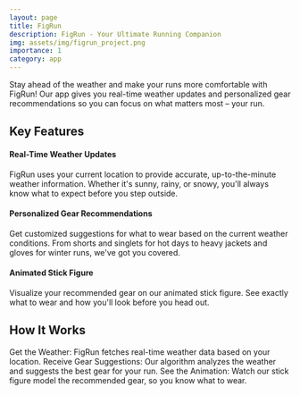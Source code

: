 ```yaml
---
layout: page
title: FigRun
description: FigRun - Your Ultimate Running Companion
img: assets/img/figrun_project.png
importance: 1
category: app
---
```

Stay ahead of the weather and make your runs more comfortable with FigRun! Our app gives you real-time weather updates and personalized gear recommendations so you can focus on what matters most – your run.

## Key Features

#### Real-Time Weather Updates

FigRun uses your current location to provide accurate, up-to-the-minute weather information. Whether it's sunny, rainy, or snowy, you'll always know what to expect before you step outside.

#### Personalized Gear Recommendations

Get customized suggestions for what to wear based on the current weather conditions. From shorts and singlets for hot days to heavy jackets and gloves for winter runs, we've got you covered.

#### Animated Stick Figure

Visualize your recommended gear on our animated stick figure. See exactly what to wear and how you'll look before you head out.

## How It Works
Get the Weather: FigRun fetches real-time weather data based on your location.
Receive Gear Suggestions: Our algorithm analyzes the weather and suggests the best gear for your run.
See the Animation: Watch our stick figure model the recommended gear, so you know what to wear.

